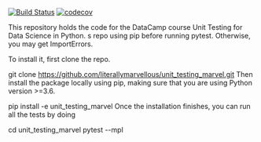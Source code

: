 [![Build Status](https://travis-ci.com/literallymarvellous/unit-testing-marvel.svg?branch=master)](https://travis-ci.com/literallymarvellous/unit-testing-marvel)
[![codecov](https://codecov.io/gh/literallymarvellous/unit-testing-marvel/branch/master/graph/badge.svg?token=EdTxHPsyq7)](https://codecov.io/gh/literallymarvellous/unit-testing-marvel)

This repository holds the code for the DataCamp course Unit Testing for Data Science in Python.
s repo using pip before running pytest. Otherwise, you may get ImportErrors.

To install it, first clone the repo.

git clone https://github.com/literallymarvellous/unit_testing_marvel.git
Then install the package locally using pip, making sure that you are using Python version >=3.6.

pip install -e unit_testing_marvel
Once the installation finishes, you can run all the tests by doing

cd unit_testing_marvel
pytest --mpl